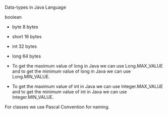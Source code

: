 Data-types in Java Language

boolean

- byte 8 bytes
- short 16 bytes
- int 32 bytes
- long 64 bytes

- To get the maximum value of long in Java we can use Long.MAX_VALUE and to get the minimum value of long in Java we can use Long.MIN_VALUE.
- To get the maximum value of int in Java we can use Integer.MAX_VALUE and to get the minimum value of int in Java we can use Integer.MIN_VALUE.

For classes we use Pascal Convention for naming.
